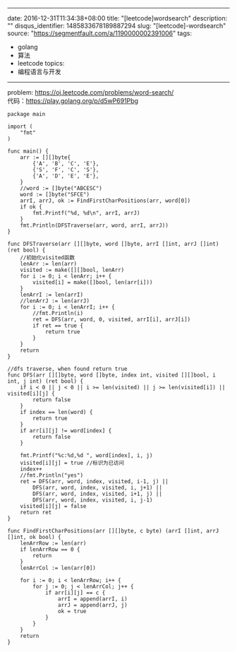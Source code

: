 
---
date: 2016-12-31T11:34:38+08:00
title: "[leetcode]wordsearch"
description: ""
disqus_identifier: 1485833678189887294
slug: "[leetcode]-wordsearch"
source: "https://segmentfault.com/a/1190000002391006"
tags: 
- golang 
- 算法 
- leetcode 
topics:
- 编程语言与开发
---

problem: <https://oj.leetcode.com/problems/word-search/>\
代码：<https://play.golang.org/p/d5wP691Pbg>

    package main

    import (
        "fmt"
    )

    func main() {
        arr := [][]byte{
            {'A', 'B', 'C', 'E'},
            {'S', 'F', 'C', 'S'},
            {'A', 'D', 'E', 'E'},
        }
        //word := []byte("ABCESC")
        word := []byte("SFCE")
        arrI, arrJ, ok := FindFirstCharPositions(arr, word[0])
        if ok {
            fmt.Printf("%d, %d\n", arrI, arrJ)
        }
        fmt.Println(DFSTraverse(arr, word, arrI, arrJ))
    }

    func DFSTraverse(arr [][]byte, word []byte, arrI []int, arrJ []int) (ret bool) {
        //初始化visited函数
        lenArr := len(arr)
        visited := make([][]bool, lenArr)
        for i := 0; i < lenArr; i++ {
            visited[i] = make([]bool, len(arr[i]))
        }
        lenArrI := len(arrI)
        //lenArrJ := len(arrJ)
        for i := 0; i < lenArrI; i++ {
            //fmt.Println(i)
            ret = DFS(arr, word, 0, visited, arrI[i], arrJ[i])
            if ret == true {
                return true
            }
        }
        return
    }

    //dfs traverse, when found return true
    func DFS(arr [][]byte, word []byte, index int, visited [][]bool, i int, j int) (ret bool) {
        if i < 0 || j < 0 || i >= len(visited) || j >= len(visited[i]) || visited[i][j] {
            return false
        }
        if index == len(word) {
            return true
        }
        if arr[i][j] != word[index] {
            return false
        }

        fmt.Printf("%c:%d,%d ", word[index], i, j)
        visited[i][j] = true //标识为已访问
        index++
        //fmt.Println("yes")
        ret = DFS(arr, word, index, visited, i-1, j) ||
            DFS(arr, word, index, visited, i, j+1) ||
            DFS(arr, word, index, visited, i+1, j) ||
            DFS(arr, word, index, visited, i, j-1)
        visited[i][j] = false
        return ret
    }

    func FindFirstCharPositions(arr [][]byte, c byte) (arrI []int, arrJ []int, ok bool) {
        lenArrRow := len(arr)
        if lenArrRow == 0 {
            return
        }
        lenArrCol := len(arr[0])

        for i := 0; i < lenArrRow; i++ {
            for j := 0; j < lenArrCol; j++ {
                if arr[i][j] == c {
                    arrI = append(arrI, i)
                    arrJ = append(arrJ, j)
                    ok = true
                }
            }
        }
        return
    }


